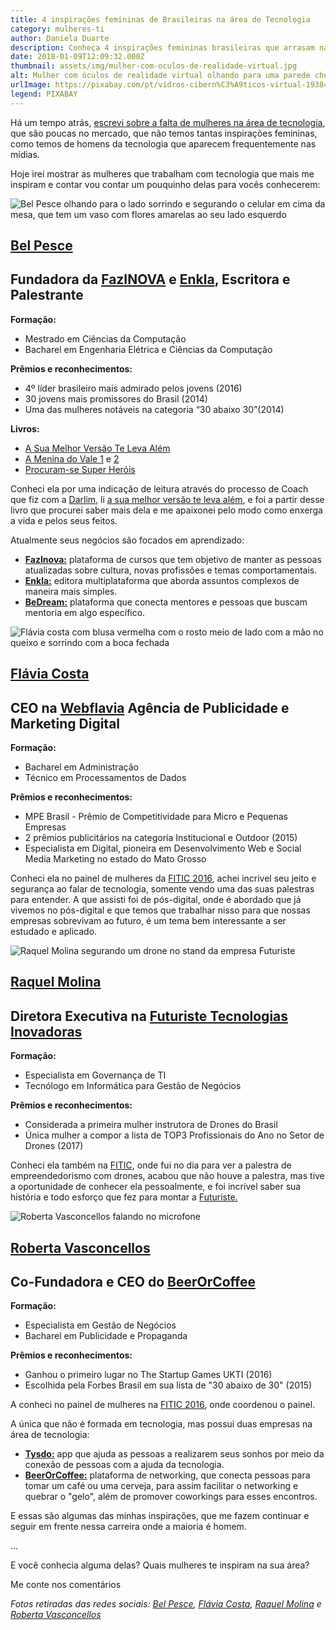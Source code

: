 ```yaml
---
title: 4 inspirações femininas de Brasileiras na área de Tecnologia
category: mulheres-ti
author: Daniela Duarte
description: Conheça 4 inspirações femininas brasileiras que arrasam na área de tecnologia.
date: 2018-01-09T12:09:32.000Z
thumbnail: assets/img/mulher-com-oculos-de-realidade-virtual.jpg
alt: Mulher com óculos de realidade virtual olhando para uma parede cheia de códigos
urlImage: https://pixabay.com/pt/vidros-cibern%C3%A9ticos-virtual-1938449/
legend: PIXABAY
---
```

<!--StartFragment-->

Há um tempo atrás, [escrevi sobre a falta de mulheres na área de tecnologia](http://danieladuarte.com.br/blog/tecnologia-e-so-coisa-de-homem.html), que são poucas no mercado, que não temos tantas inspirações femininas, como temos de homens da tecnologia que aparecem frequentemente nas mídias.

Hoje irei mostrar as mulheres que trabalham com tecnologia que mais me inspiram e contar vou contar um pouquinho delas para vocês conhecerem:

<!--EndFragment-->

![Bel Pesce olhando para o lado sorrindo e segurando o celular em cima da mesa, que tem um vaso com flores amarelas ao seu lado esquerdo](/assets/img/bel-pesce.jpg)

<!--StartFragment-->

## [Bel Pesce](https://www.linkedin.com/in/belpesce/)

## Fundadora da [FazINOVA](https://www.fazinova.com.br/) e [Enkla](https://enkla.com.br/), Escritora e Palestrante

**Formação:**

* Mestrado em Ciências da Computação
* Bacharel em Engenharia Elétrica e Ciências da Computação

**Prêmios e reconhecimentos:**

* 4º líder brasileiro mais admirado pelos jovens (2016)
* 30 jovens mais promissores do Brasil (2014)
* Uma das mulheres notáveis na categoria “30 abaixo 30”(2014)

**Livros:**

* [A Sua Melhor Versão Te Leva Além](https://www.amazon.com.br/gp/product/8569790007/ref=as_li_tl?ie=UTF8&tag=danieladuarte-20&camp=1789&creative=9325&linkCode=as2&creativeASIN=8569790007&linkId=6ab0125af0fb2c20a3b718b52f3bb512)
* [A Menina do Vale 1](https://www.amazon.com.br/gp/product/B00AJGT65A/ref=as_li_tl?ie=UTF8&tag=danieladuarte-20&camp=1789&creative=9325&linkCode=as2&creativeASIN=B00AJGT65A&linkId=3ba03c00afacd27481249c12c8cb1ca4) e [2](https://www.amazon.com.br/gp/product/8544100694/ref=as_li_tl?ie=UTF8&tag=danieladuarte-20&camp=1789&creative=9325&linkCode=as2&creativeASIN=8544100694&linkId=5c2d9a751def0382669125a6d5d414dc)
* [Procuram-se Super Heróis](https://www.amazon.com.br/gp/product/B00CRQRZAI/ref=as_li_tl?ie=UTF8&tag=danieladuarte-20&camp=1789&creative=9325&linkCode=as2&creativeASIN=B00CRQRZAI&linkId=9cb7b2d72b03c8e2748026895ec2058d)

Conheci ela por uma indicação de leitura através do processo de Coach que fiz com a [Darlim](https://www.linkedin.com/in/darlim-paula-marques/), li [a sua melhor versão te leva além](https://www.amazon.com.br/gp/product/8569790007/ref=as_li_tl?ie=UTF8&tag=danieladuarte-20&camp=1789&creative=9325&linkCode=as2&creativeASIN=8569790007&linkId=6ab0125af0fb2c20a3b718b52f3bb512), e foi a partir desse livro que procurei saber mais dela e me apaixonei pelo modo como enxerga a vida e pelos seus feitos.

Atualmente seus negócios são focados em aprendizado:

* **[FazInova:](https://www.fazinova.com.br/)** plataforma de cursos que tem objetivo de manter as pessoas atualizadas sobre cultura, novas profissões e temas comportamentais.
* **[Enkla:](https://enkla.com.br/)** editora multiplataforma que aborda assuntos complexos de maneira mais simples.
* **[BeDream:](http://bedream.me/app)** plataforma que conecta mentores e pessoas que buscam mentoria em algo específico.

<!--EndFragment-->



![Flávia costa com blusa vermelha com o rosto meio de lado com a mão no queixo e sorrindo com a boca fechada](/assets/img/flavia-costa.jpg)

<!--StartFragment-->

## [Flávia Costa](https://www.linkedin.com/in/fl%C3%A1via-costa-437b7111b/)

## CEO na [Webflavia](https://www.linkedin.com/in/fl%C3%A1via-costa-437b7111b/) Agência de Publicidade e Marketing Digital

**Formação:**

* Bacharel em Administração
* Técnico em Processamentos de Dados

**Prêmios e reconhecimentos:**

* MPE Brasil - Prêmio de Competitividade para Micro e Pequenas Empresas
* 2 prêmios publicitários na categoria Institucional e Outdoor (2015)
* Especialista em Digital, pioneira em Desenvolvimento Web e Social Media Marketing no estado do Mato Grosso

Conheci ela no painel de mulheres da [FITIC 2016](https://www.linkedin.com/company/9465812/), achei incrivel seu jeito e segurança ao falar de tecnologia, somente vendo uma das suas palestras para entender. A que assisti foi de pós-digital, onde é abordado que já vivemos no pós-digital e que temos que trabalhar nisso para que nossas empresas sobrevivam ao futuro, é um tema bem interessante a ser estudado e aplicado.

<!--EndFragment-->

![Raquel Molina segurando um drone no stand da empresa Futuriste](/assets/img/raquel-molina.jpg)

<!--StartFragment-->

## [Raquel Molina](https://www.linkedin.com/in/raquelmolinaassis/)

## Diretora Executiva na [Futuriste Tecnologias Inovadoras](http://www.futuriste.com.br/)

**Formação:**

* Especialista em Governança de TI
* Tecnólogo em Informática para Gestão de Negócios

**Prêmios e reconhecimentos:**

* Considerada a primeira mulher instrutora de Drones do Brasil
* Única mulher a compor a lista de TOP3 Profissionais do Ano no Setor de Drones (2017)

Conheci ela também na [FITIC](https://www.linkedin.com/company/9465812/), onde fui no dia para ver a palestra de empreendedorismo com drones, acabou que não houve a palestra, mas tive a oportunidade de conhecer ela pessoalmente, e foi incrível saber sua história e todo esforço que fez para montar a [Futuriste.](http://www.futuriste.com.br/)

<!--EndFragment-->

![Roberta Vasconcellos falando no microfone](/assets/img/roberta-vasconcellos.jpg)

<!--StartFragment-->

## [Roberta Vasconcellos](https://www.linkedin.com/in/robertavlvasconcellos/)

## Co-Fundadora e CEO do [BeerOrCoffee](https://beerorcoffee.com/coworking)

**Formação:**


* Especialista em Gestão de Negócios
* Bacharel em Publicidade e Propaganda



**Prêmios e reconhecimentos:**



* Ganhou o primeiro lugar no The Startup Games UKTI (2016)
* Escolhida pela Forbes Brasil em sua lista de "30 abaixo de 30" (2015)



A conheci no painel de mulheres na [FITIC 2016](https://www.linkedin.com/company/9465812/), onde coordenou o painel.

A única que não é formada em tecnologia, mas possui duas empresas na área de tecnologia:



* **[Tysdo:](http://simi.org.br/noticia/apos-sucesso-com-app-tysdo-startup-aposta-no-beerorcoffee.html)** app que ajuda as pessoas a realizarem seus sonhos por meio da conexão de pessoas com a ajuda da tecnologia.
* **[BeerOrCoffee:](https://beerorcoffee.com/coworking)** plataforma de networking, que conecta pessoas para tomar um café ou uma cerveja, para assim facilitar o networking e quebrar o "gelo", além de promover coworkings para esses encontros.



E essas são algumas das minhas inspirações, que me fazem continuar e seguir em frente nessa carreira onde a maioria é homem.

<!--EndFragment-->

<!--StartFragment-->

...

E você conhecia alguma delas? Quais mulheres te inspiram na sua área?

Me conte nos comentários

<!--EndFragment-->

<!--StartFragment-->

*Fotos retiradas das redes sociais: [Bel Pesce](https://www.instagram.com/belpesce/), [Flávia Costa](https://www.facebook.com/webflavia), [Raquel Molina](https://www.facebook.com/raquel.molinaassis) e [Roberta Vasconcellos](https://www.instagram.com/robertavlv/)*

<!--EndFragment-->